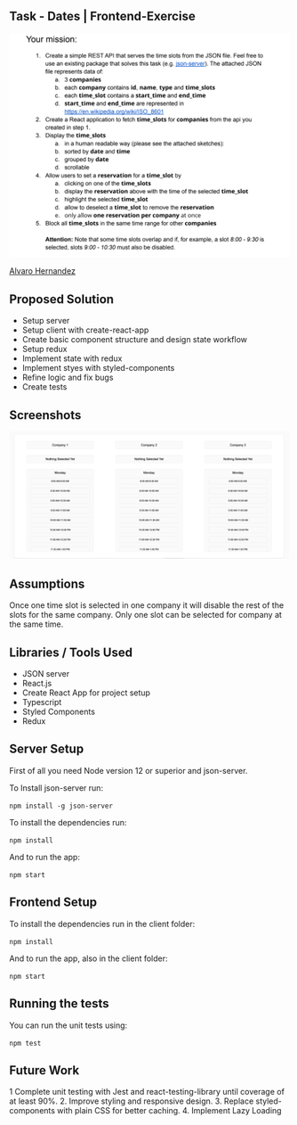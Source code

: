 ## Task - Dates | Frontend-Exercise

![task](assets/test.png)

[Alvaro Hernandez](mailto:alvarohernandezassens@gmail.com)

## Proposed Solution

- Setup server
- Setup client with create-react-app
- Create basic component structure and design state workflow
- Setup redux
- Implement state with redux
- Implement styes with styled-components
- Refine logic and fix bugs
- Create tests

## Screenshots

![Main](assets/Screenshot-1.png)

## Assumptions

Once one time slot is selected in one company it will disable the rest of the slots for the same company. Only one slot can be selected for company at the same time.

## Libraries / Tools Used

- JSON server
- React.js
- Create React App for project setup
- Typescript
- Styled Components
- Redux

## Server Setup

First of all you need Node version 12 or superior and json-server.

To Install json-server run:

`npm install -g json-server`

To install the dependencies run:

`npm install`

And to run the app:

`npm start`

## Frontend Setup

To install the dependencies run in the client folder:

`npm install`

And to run the app, also in the client folder:

`npm start`

## Running the tests

You can run the unit tests using:

`npm test`

## Future Work

1  Complete unit testing with Jest and react-testing-library until coverage of at least 90%.
2. Improve styling and responsive design.
3. Replace styled-components with plain CSS for better caching.
4. Implement Lazy Loading
